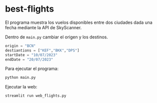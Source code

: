 # best-flights

El programa muestra los vuelos disponibles entre dos ciudades dada una fecha mediante la API de SkyScanner.

Dentro de `main.py` cambiar el origen y los destinos.
```python
origin = "BCN"
destiantions = ["KEF","BKK","DPS"]
startDate = "10/07/2023"
endDate = "20/07/2023"
```

Para ejecutar el programa:
```sh
python main.py 
```

Ejecutar la web:
```sh
streamlit run web_flights.py
```

